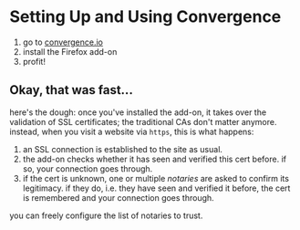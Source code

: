 # Setting Up and Using Convergence

1. go to [convergence.io](http://www.convergence.io/)
2. install the Firefox add-on
3. profit!

## Okay, that was fast...

here's the dough: once you've installed the add-on, it takes over the validation of SSL certificates;
the traditional CAs don't matter anymore. instead, when you visit a website via `https`, this is what happens:

1. an SSL connection is established to the site as usual.
2. the add-on checks whether it has seen and verified this cert before. if so, your connection goes through.
3. if the cert is unknown, one or multiple *notaries* are asked to confirm its legitimacy.
   if they do, i.e. they have seen and verified it before, the cert is remembered and your connection goes through.

you can freely configure the list of notaries to trust.